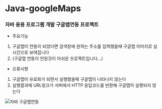 # Java-googleMaps

### 자바 응용 프로그램 개발 구글맵연동 프로젝트


- 주요기능

1. 구글맵이 연동이 되었다면 검색창에 원하는 주소를 입력했을때 구글맵 이미지로 실시간으로 보여집니다 
2. (구글맵 연동이 안된것이 아쉬운 프로젝트입니다...)

- 오류사항

1. 구글맵이 유료화가 되면서 실행했을때 구글맵이 나타나지 않는다
2. 실행결과에 URL링크가 서버에서 HTTP 응답코드를 반환해 구글맵이 실행되지 않는다


![자바 구글맵연동](https://user-images.githubusercontent.com/51732365/111141883-61291300-85c7-11eb-891f-7e5292dd2922.PNG)

